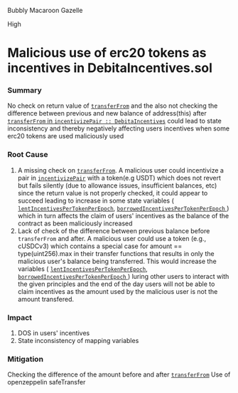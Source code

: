 Bubbly Macaroon Gazelle

High

# Malicious use of erc20 tokens as incentives in DebitaIncentives.sol

### Summary

No check on return value of [`transferFrom`](https://github.com/sherlock-audit/2024-11-debita-finance-v3/blob/main/Debita-V3-Contracts/contracts/DebitaIncentives.sol#L269) and the also not checking the difference between previous and  new balance of address(this) after [`transferFrom`  in `incentivizePair :: DebitaIncentives`](https://github.com/sherlock-audit/2024-11-debita-finance-v3/blob/main/Debita-V3-Contracts/contracts/DebitaIncentives.sol#L269) could lead to state inconsistency and thereby negatively affecting users incentives when some erc20 tokens are used maliciously used 

### Root Cause

1. A missing check on [`transferFrom`](https://github.com/sherlock-audit/2024-11-debita-finance-v3/blob/main/Debita-V3-Contracts/contracts/DebitaIncentives.sol#L269). A malicious user could incentivize a pair in [`incentivizePair`](https://github.com/sherlock-audit/2024-11-debita-finance-v3/blob/main/Debita-V3-Contracts/contracts/DebitaIncentives.sol#L225C14-L225C29) with a token(e.g USDT) which does not revert but fails silently (due to allowance issues, insufficient balances, etc) since the return value is not properly checked, it could appear to succeed leading to increase in some state variables ( [`lentIncentivesPerTokenPerEpoch`](https://github.com/sherlock-audit/2024-11-debita-finance-v3/blob/main/Debita-V3-Contracts/contracts/DebitaIncentives.sol#L278), [`borrowedIncentivesPerTokenPerEpoch` ](https://github.com/sherlock-audit/2024-11-debita-finance-v3/blob/main/Debita-V3-Contracts/contracts/DebitaIncentives.sol#L282)) which in turn affects the claim of users' incentives as the balance of the contract as been maliciously increased
2. Lack of check of the difference between previous balance before `transferFrom`  and after.
A malicious user could use a token (e.g., cUSDCv3) which contains a special case for amount == type(uint256).max in their transfer functions that results in only the malicious user's balance being transferred. This would increase the variables ( [`lentIncentivesPerTokenPerEpoch`](https://github.com/sherlock-audit/2024-11-debita-finance-v3/blob/main/Debita-V3-Contracts/contracts/DebitaIncentives.sol#L278), [`borrowedIncentivesPerTokenPerEpoch` ](https://github.com/sherlock-audit/2024-11-debita-finance-v3/blob/main/Debita-V3-Contracts/contracts/DebitaIncentives.sol#L282)) luring other users to interact with the given principles and the end of the day users will not be able to claim incentives as the amount used by the malicious user is not the amount transfered.

### Impact

1. DOS in users' incentives
2. State inconsistency of mapping variables


### Mitigation

Checking the difference of the amount before and after [`transferFrom`](https://github.com/sherlock-audit/2024-11-debita-finance-v3/blob/main/Debita-V3-Contracts/contracts/DebitaIncentives.sol#L269)
Use of openzeppelin safeTransfer